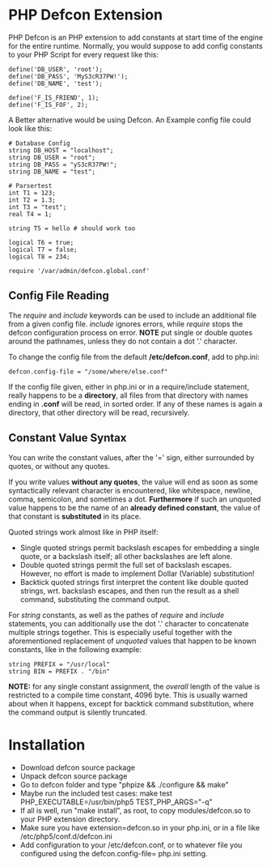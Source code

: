PHP Defcon Extension
====================

PHP Defcon is an PHP extension to add constants at start time of the engine for the entire runtime.
Normally, you would suppose to add config constants to your PHP Script for every request like this:

	define('DB_USER', 'root');
	define('DB_PASS', 'MyS3cR37PW!');
	define('DB_NAME', 'test');

	define('F_IS_FRIEND', 1);
	define('F_IS_FOF', 2);

A Better alternative would be using Defcon. An Example config file could look like this:

	# Database Config
	string DB_HOST = "localhost";
	string DB_USER = "root";
	string DB_PASS = "yS3cR37PW!";
	string DB_NAME = "test";

	# Parsertest
	int T1 = 123;
	int T2 = 1.3;
	int T3 = "test";
	real T4 = 1;

	string T5 = hello # should work too

	logical T6 = true;
	logical T7 = false;
	logical T8 = 234;

	require '/var/admin/defcon.global.conf'

Config File Reading
-------------------

The *require* and *include* keywords can be used to include an additional
file from a given config file. *include* ignores errors, while *require*
stops the defcon configuration process on error. **NOTE** put single or double
quotes around the pathnames, unless they do not contain a dot '.' character.

To change the config file from the default **/etc/defcon.conf**, add to php.ini:

	defcon.config-file = "/some/where/else.conf"

If the config file given, either in php.ini or in a require/include
statement, really happens to be a **directory**, all files from that
directory with names ending in **.conf** will be read, in sorted order.
If any of these names is again a directory, that other directory
will be read, recursively.

Constant Value Syntax
---------------------

You can write the constant values, after the '=' sign, either surrounded
by quotes, or without any quotes.

If you write values **without any quotes**, the value will end as soon as some
syntactically relevant character is encountered, like whitespace, newline,
comma, semicolon, and sometimes a dot. **Furthermore** if such an unquoted
value happens to be the name of an **already defined constant**, the value
of that constant is **substituted** in its place.

Quoted strings work almost like in PHP itself:

* Single quoted strings permit backslash escapes for embedding a single quote,
  or a backslash itself; all other backslashes are left alone.
* Double quoted strings permit the full set of backslash escapes.
  However, no effort is made to implement Dollar (Variable) substitution!
* Backtick quoted strings first interpret the content like double quoted
  strings, wrt. backslash escapes, and then run the result as a shell
  command, substituting the command output.

For *string* constants, as well as the pathes of *require* and *include*
statements, you can additionally use the dot '.' character to concatenate
multiple strings together. This is especially useful together with the
aforementioned replacement of *unquoted* values that happen to be known
constants, like in the following example:

	string PREFIX = "/usr/local"
	string BIN = PREFIX . "/bin"

**NOTE:** for any single constant assignment, the *overall* length of
the value is restricted to a compile time constant, 4096 byte. This is
usually warned about when it happens, except for backtick command
substitution, where the command output is silently truncated.

Installation
============

* Download defcon source package
* Unpack defcon source package
* Go to defcon folder and type "phpize && ./configure && make"
* Maybe run the included test cases:
	make test PHP_EXECUTABLE=/usr/bin/php5 TEST_PHP_ARGS="-q"
* If all is well, run "make install", as root, to copy modules/defcon.so
  to your PHP extension directory.
* Make sure you have extension=defcon.so in your php.ini, or in a file
  like /etc/php5/conf.d/defcon.ini
* Add configuration to your /etc/defcon.conf, or to whatever file
  you configured using the defcon.config-file= php.ini setting.

